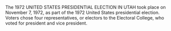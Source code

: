 The 1972 UNITED STATES PRESIDENTIAL ELECTION IN UTAH took place on November 7, 1972, as part of the 1972 United States presidential election. Voters chose four representatives, or electors to the Electoral College, who voted for president and vice president.
